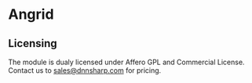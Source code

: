 Angrid
======

## Licensing

The module is dualy licensed under Affero GPL and Commercial License. Contact us to sales@dnnsharp.com for pricing.


